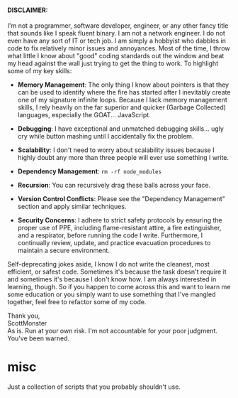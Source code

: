 #### DISCLAIMER:

I'm not a programmer, software developer, engineer, or any other fancy title that sounds like I speak fluent binary. I am not a network engineer. I do not even have any sort of IT or tech job. I am simply a hobbyist who dabbles in code to fix relatively minor issues and annoyances. Most of the time, I throw what little I know about "good" coding standards out the window and beat my head against the wall just trying to get the thing to work. To highlight some of my key skills:

- **Memory Management**: The only thing I know about pointers is that they can be used to identify where the fire has started after I inevitably create one of my signature infinite loops. Because I lack memory management skills, I rely heavily on the far superior and quicker (Garbage Collected) languages, especially the GOAT... JavaScript.

- **Debugging**: I have exceptional and unmatched debugging skills... ugly cry while button mashing until I accidentally fix the problem.

- **Scalability**: I don't need to worry about scalability issues because I highly doubt any more than three people will ever use something I write.

- **Dependency Management**: `rm -rf node_modules`

- **Recursion**: You can recursively drag these balls across your face.

- **Version Control Conflicts**: Please see the "Dependency Management" section and apply similar techniques.

- **Security Concerns**: I adhere to strict safety protocols by ensuring the proper use of PPE, including flame-resistant attire, a fire extinguisher, and a respirator, before running the code I write. Furthermore, I continually review, update, and practice evacuation procedures to maintain a secure environment.

Self-deprecating jokes aside, I know I do not write the cleanest, most efficient, or safest code. Sometimes it's because the task doesn't require it and sometimes it's because I don't know how. I am always interested in learning, though. So if you happen to come across this and want to learn me some education or you simply want to use something that I've mangled together, feel free to refactor some of my code.

Thank you,  
ScottMonster <br>
As is. Run at your own risk. I'm not accountable for your poor judgment. You've been warned.

# misc

Just a collection of scripts that you probably shouldn't use.
